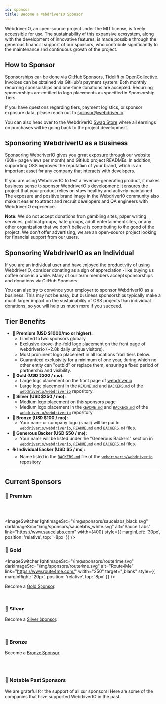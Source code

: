 ```yaml
---
id: sponsor
title: Become a WebdriverIO Sponsor
---
```


WebdriverIO, an open-source project under the MIT license, is freely accessible for use. The sustainability of this expansive ecosystem, along with the development of innovative features, is made possible through the generous financial support of our sponsors, who contribute significantly to the maintenance and continuous growth of the project.

## How to Sponsor​
Sponsorships can be done via [GitHub Sponsors](https://github.com/sponsors/webdriverio), [Tidelift](enterprise) or [OpenCollective](https://opencollective.com/webdriverio). Invoices can be obtained via GitHub's payment system. Both monthly recurring sponsorships and one-time donations are accepted. Recurring sponsorships are entitled to logo placements as specified in Sponsorship Tiers.

If you have questions regarding tiers, payment logistics, or sponsor exposure data, please reach out to [sponsor@webdriver.io](mailto:sponsor@webdriver.io).

You can also head over to the WebdriverIO [Swag Store](https://shop.webdriver.io/) where all earnings on purchases will be going back to the project development.

## Sponsoring WebdriverIO as a Business​
Sponsoring WebdriverIO gives you great exposure through our website (60k+ page views per month) and GitHub project READMEs. In addition, supporting OSS improves the reputation of your brand, which is an important asset for any company that interacts with developers.

If you are using WebdriverIO to test a revenue-generating product, it makes business sense to sponsor WebdriverIO's development: it ensures the project that your product relies on stays healthy and actively maintained. The exposure and positive brand image in the WebdriverIO community also make it easier to attract and recruit developers and QA engineers with WebdriverIO experience.

__Note:__ We do not accept donations from gambling sites, paper writing services, political groups, hate groups, adult entertainment sites, or any other organization that we don't believe is contributing to the good of the project. We don't offer advertising, we are an open-source project looking for financial support from our users.

## Sponsoring WebdriverIO as an Individual​
If you are an individual user and have enjoyed the productivity of using WebdriverIO, consider donating as a sign of appreciation - like buying us coffee once in a while. Many of our team members accept sponsorships and donations via GitHub Sponsors.

You can also try to convince your employer to sponsor WebdriverIO as a business. This may not be easy, but business sponsorships typically make a much larger impact on the sustainability of OSS projects than individual donations, so you will help us much more if you succeed.

## Tier Benefits​

- __💎 Premium (USD $1000/mo or higher):__
  - Limited to two sponsors globally
  - Exclusive above-the-fold logo placement on the front page of webdriver.io (~2.8k daily unique visitors).
  - Most prominent logo placement in all locations from tiers below.
  - Guaranteed exclusivity for a minimum of one year, during which no other entity can "outbid" or replace them, ensuring a fixed period of partnership and visibility.
- __🥇 Gold (USD $500 / mo):__
  - Large logo placement on the front page of [webdriver.io](https://webdriver.io/)
  - Large logo placement in the [`README.md`](https://github.com/webdriverio/webdriverio/blob/main/README.md) and [`BACKERS.md`](https://github.com/webdriverio/webdriverio/blob/main/BACKERS.md) of the [`webdriverio/webdriverio`](https://github.com/webdriverio/webdriverio) repository.
- __🥈 Silver (USD $250 / mo):__
  - Medium logo placement on this sponsors page
  - Medium logo placement in the [`README.md`](https://github.com/webdriverio/webdriverio/blob/main/README.md) and [`BACKERS.md`](https://github.com/webdriverio/webdriverio/blob/main/BACKERS.md) of the [`webdriverio/webdriverio`](https://github.com/webdriverio/webdriverio) repository.
- __🥉 Bronze (USD $100 / mo):__
  - Your name or company logo (small) will be put in [`webdriverio/webdriverio`](https://github.com/webdriverio/webdriverio), [`README.md`](https://github.com/webdriverio/webdriverio/blob/main/README.md) and [`BACKERS.md`](https://github.com/webdriverio/webdriverio/blob/main/BACKERS.md) files.
- __🍺 Generous Backer (USD $50 / mo):__
  - Your name will be listed under the "Generous Backers" section in [`webdriverio/webdriverio`](https://github.com/webdriverio/webdriverio), [`README.md`](https://github.com/webdriverio/webdriverio/blob/main/README.md) and [`BACKERS.md`](https://github.com/webdriverio/webdriverio/blob/main/BACKERS.md) files.
- __☕️ Individual Backer (USD $5 / mo):__
  - Name listed in the [`BACKERS.md`](https://github.com/webdriverio/webdriverio/blob/main/BACKERS.md) file of the [`webdriverio/webdriverio`](https://github.com/webdriverio/webdriverio) repository.

---

## Current Sponsors

### 💎 Premium

<ImageSwitcher
    lightImageSrc="/img/sponsors/browserstack_black.svg"
    darkImageSrc="/img/sponsors/browserstack_white.svg"
    alt="BrowserStack"
    target="_blank"
    link="https://www.browserstack.com/automation-webdriverio"
/>

<br />
<br />

<ImageSwitcher lightImageSrc="/img/sponsors/saucelabs_black.svg" darkImageSrc="/img/sponsors/saucelabs_white.svg" alt="Sauce Labs" link="https://www.saucelabs.com" width={400} style={{ marginLeft: '30px', position: 'relative', top: '-8px' }} />

### 🥇 Gold

<ImageSwitcher
    lightImageSrc="/img/sponsors/route4me.svg"
    darkImageSrc="/img/sponsors/route4me.svg"
    alt="Route4Me"
    link="https://www.route4me.com/"
    width="250"
    target="_blank"
    style={{ marginRight: '20px', position: 'relative', top: '8px' }}
/>

<ImageSwitcher
    lightImageSrc="/img/sponsors/lambdatest_black.svg"
    darkImageSrc="/img/sponsors/lambdatest_white.svg"
    alt="Lambdatest"
    target="_blank"
    link="https://www.lambdatest.com/"
    width="250"
/>

Become a [Gold Sponsor](https://opencollective.com/webdriverio/contribute/gold-sponsor-26921/checkout?interval=month&amount=500&contributeAs=me).

<br />

### 🥈 Silver

<ImageSwitcher
    lightImageSrc="/img/sponsors/testingbot.svg"
    darkImageSrc="/img/sponsors/testingbot.svg"
    alt="TestingBot"
    link="https://testingbot.com/"
    width="150"
    target="_blank"
/>

Become a [Silver Sponsor](https://opencollective.com/webdriverio/contribute/silver-sponsor-69223/checkout?interval=month&amount=250&contributeAs=me).

<br />

### 🥉 Bronze

<ImageSwitcher
    lightImageSrc="/img/sponsors/eslint_black.svg"
    darkImageSrc="/img/sponsors/eslint_white.svg"
    alt="Eslint"
    target="_blank"
    link="https://eslint.org/"
    width="150"
/>

<ImageSwitcher
    lightImageSrc="/img/sponsors/gridlastic.png"
    darkImageSrc="/img/sponsors/gridlastic.png"
    alt="Gridlastic"
    target="_blank"
    link="https://www.gridlastic.com/webdriverio.html"
    width="150"
/>

Become a [Bronze Sponsor](https://opencollective.com/webdriverio/contribute/bronze-sponsor-69224/checkout?interval=month&amount=100&contributeAs=me).

<br />
<br />

### 🙇 Notable Past Sponsors

We are grateful for the support of all our sponsors! Here are some of the companies that have supported WebdriverIO in the past.

<ImageSwitcher
    lightImageSrc="/img/sponsors/saucelabs_black.svg"
    darkImageSrc="/img/sponsors/saucelabs_white.svg"
    alt="Sauce Labs"
    link="https://saucelabs.com/"
    width="150"
    target="_blank"
/>
